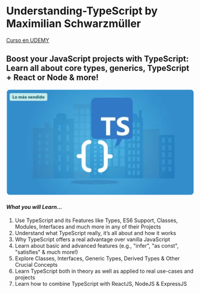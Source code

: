 # Understanding-TypeScript by Maximilian Schwarzmüller

[Curso en UDEMY](https://www.udemy.com/course/understanding-typescript/)

## Boost your JavaScript projects with TypeScript: Learn all about core types, generics, TypeScript + React or Node &amp; more!

![1748975916712](image/README/1748975916712.png)

#### ***What you will Learn...***

1) Use TypeScript and its Features like Types, ES6 Support, Classes, Modules, Interfaces and much more in any of their Projects
2) Understand what TypeScript really, it’s all about and how it works
3) Why TypeScript offers a real advantage over vanilla JavaScript
4) Learn about basic and advanced features (e.g., "infer", "as const", "satisfies" & much more!)
5) Explore Classes, Interfaces, Generic Types, Derived Types & Other Crucial Concepts
6) Learn TypeScript both in theory as well as applied to real use-cases and projects
7) Learn how to combine TypeScript with ReactJS, NodeJS & ExpressJS
